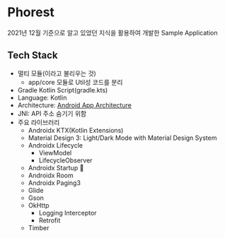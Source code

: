 # Phorest

2021년 12월 기준으로 알고 있었던 지식을 활용하여 개발한 Sample Application

## Tech Stack

- 멀티 모듈(이라고 불리우는 것)
  + app/core 모듈로 Util성 코드를 분리
- Gradle Kotlin Script(gradle.kts)
- Language: Kotlin
- Architecture: [Android App Architecture](https://developer.android.com/topic/architecture)
- JNI: API 주소 숨기기 위함
- 주요 라이브러리
  + Androidx KTX(Kotlin Extensions)
  + Material Design 3: Light/Dark Mode with Material Design System
  + Androidx Lifecycle
    - ViewModel
    - LifecycleObserver
  + Androidx Startup :tada:
  + Androidx Room
  + Androidx Paging3
  + Glide
  + Gson
  + OkHttp
    - Logging Interceptor
    - Retrofit
  + Timber
